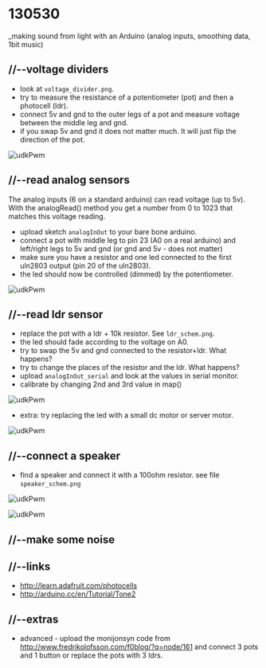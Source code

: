 130530
======

_making sound from light with an Arduino (analog inputs, smoothing data, 1bit music)

//--voltage dividers
--------------------
* look at `voltage_divider.png`.
* try to measure the resistance of a potentiometer (pot) and then a photocell (ldr).
* connect 5v and gnd to the outer legs of a pot and measure voltage between the middle leg and gnd.
* if you swap 5v and gnd it does not matter much. It will just flip the direction of the pot.

![udkPwm](https://raw.github.com/redFrik/udk09-Bits_and_Pieces/master/udk130530/voltage_divider.png)

//--read analog sensors
-----------------------
The analog inputs (6 on a standard arduino) can read voltage (up to 5v).
With the analogRead() method you get a number from 0 to 1023 that matches this voltage reading.

* upload sketch `analogInOut` to your bare bone arduino.
* connect a pot with middle leg to pin 23 (A0 on a real arduino) and left/right legs to 5v and gnd (or gnd and 5v - does not matter)
* make sure you have a resistor and one led connected to the first uln2803 output (pin 20 of the uln2803).
* the led should now be controlled (dimmed) by the potentiometer.

![udkPwm](https://raw.github.com/redFrik/udk09-Bits_and_Pieces/master/udk130530/IMG_20130529_131045.jpg)

//--read ldr sensor
-------------------
* replace the pot with a ldr + 10k resistor. See `ldr_schem.png`.
* the led should fade according to the voltage on A0.
* try to swap the 5v and gnd connected to the resistor+ldr. What happens?
* try to change the places of the resistor and the ldr. What happens?
* upload `analogInOut_serial` and look at the values in serial monitor.
* calibrate by changing 2nd and 3rd value in map()

![udkPwm](https://raw.github.com/redFrik/udk09-Bits_and_Pieces/master/udk130530/IMG_20130529_131247.jpg)

* extra: try replacing the led with a small dc motor or server motor.

![udkPwm](https://raw.github.com/redFrik/udk09-Bits_and_Pieces/master/udk130530/ldr_schem.png)

//--connect a speaker
---------------------
* find a speaker and connect it with a 100ohm resistor. see file `speaker_schem.png`

![udkPwm](https://raw.github.com/redFrik/udk09-Bits_and_Pieces/master/udk130530/speaker_schem.png)

![udkPwm](https://raw.github.com/redFrik/udk09-Bits_and_Pieces/master/udk130530/IMG_20130529_132937.jpg)

//--make some noise
-------------------


//--links
---------
* <http://learn.adafruit.com/photocells>
* <http://arduino.cc/en/Tutorial/Tone2>

//--extras
----------
* advanced - upload the monijonsyn code from <http://www.fredrikolofsson.com/f0blog/?q=node/161> and connect 3 pots and 1 button or replace the pots with 3 ldrs.
